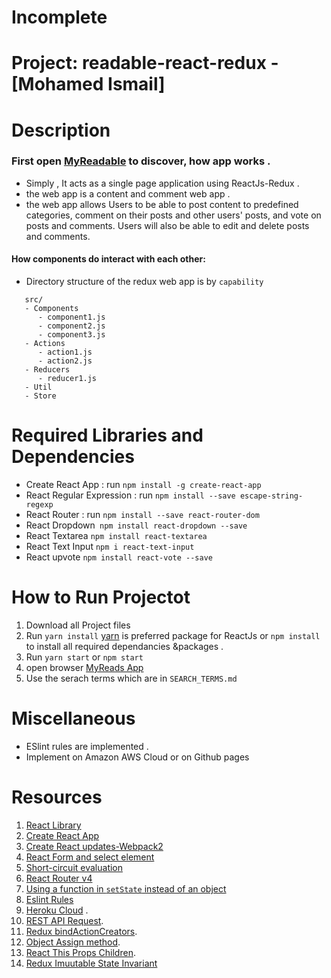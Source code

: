 
# Incomplete
# Project: readable-react-redux - [Mohamed Ismail]

# Description
  
  ### First open [MyReadable](http://localhost:3000/) to discover, how app works .
  - Simply , It acts as a single page application using ReactJs-Redux .
  - the web app is a content and comment web app .
  - the web app allows  Users to be able to post content to predefined categories, comment on their posts and other users' posts, and vote on posts and comments. Users will also be able to edit and delete posts and comments.

  #### How  components do interact with each other:
- Directory structure of the redux web app is by  `capability`

``` 
   src/
   - Components
      - component1.js
      - component2.js
      - component3.js
   - Actions
      - action1.js
      - action2.js
   - Reducers
      - reducer1.js
   - Util
   - Store
```



# Required Libraries and Dependencies
   - Create React App : run `npm install -g create-react-app`
   - React Regular Expression : run `npm install --save escape-string-regexp`
   - React Router : run `npm install --save react-router-dom`
   - React Dropdown` npm install react-dropdown --save`
   - React Textarea `npm install react-textarea`
   - React Text Input `npm i react-text-input`
   - React upvote `npm install react-vote --save`

# How to Run Projectot 
   1.  Download all Project files
   2.  Run `yarn install` [yarn](https://yarnpkg.com/en/) is preferred package for ReactJs or `npm install` to install all required dependancies &packages .
   3.  Run `yarn start`  or `npm start` 
   3.  open browser [MyReads App](http://localhost:3000/)
   4.  Use the serach terms which are in `SEARCH_TERMS.md`
 
# Miscellaneous
  - ESlint rules are implemented .
  - Implement on Amazon AWS Cloud or on Github pages 



# Resources
 
   1. [React Library](https://facebook.github.io/react/)
   2. [Create React App](https://facebook.github.io/react/blog/2016/07/22/create-apps-with-no-configuration.html)
   3. [Create React updates-Webpack2](https://facebook.github.io/react/blog/2017/05/18/whats-new-in-create-react-app.html)
   4. [React Form and select element](https://facebook.github.io/react/docs/forms.html)
   5. [Short-circuit evaluation](https://developer.mozilla.org/en-US/docs/Web/JavaScript/Reference/Operators/Logical_Operators#Short-circuit_evaluation)
   6. [React Router v4](https://tylermcginnis.com/build-your-own-react-router-v4/)
   7. [Using a function in `setState` instead of an object](https://medium.com/@shopsifter/using-a-function-in-setstate-instead-of-an-object-1f5cfd6e55d1)
   8. [Eslint Rules](http://eslint.org/)
   9. [Heroku Cloud](https://devcenter.heroku.com/) .
   10. [REST API Request](https://facebook.github.io/react-native/releases/0.33/docs/network.html).
   11. [Redux bindActionCreators](http://redux.js.org/docs/api/bindActionCreators.html).
   12. [Object Assign method](http://redux.js.org/docs/api/bindActionCreators.html).
   13. [React This Props Children](https://learn.co/lessons/react-this-props-children).
   14. [Redux Imuutable  State Invariant](https://github.com/leoasis/redux-immutable-state-invariant)
